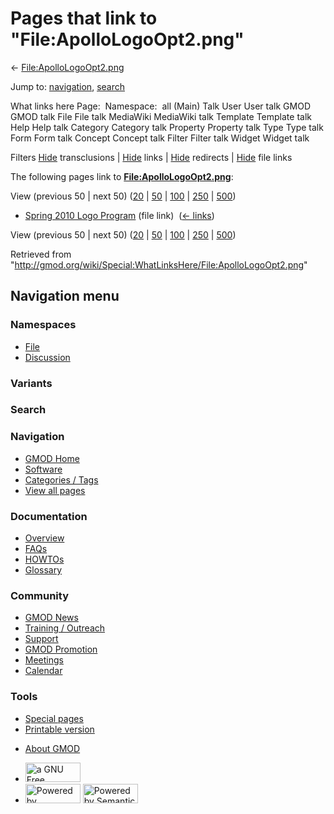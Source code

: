 <div id="mw-page-base" class="noprint">

</div>

<div id="mw-head-base" class="noprint">

</div>

<div id="content" class="mw-body" role="main">

<span id="top"></span>

<div id="mw-js-message" style="display:none;">

</div>



# <span dir="auto">Pages that link to "File:ApolloLogoOpt2.png"</span>

<div id="bodyContent">

<div id="contentSub">

←
[File:ApolloLogoOpt2.png](/wiki/File:ApolloLogoOpt2.png "File:ApolloLogoOpt2.png")

</div>

<div id="jump-to-nav" class="mw-jump">

Jump to: [navigation](#mw-navigation), [search](#p-search)

</div>

<div id="mw-content-text">

What links here Page:  Namespace:  all (Main) Talk User User talk GMOD
GMOD talk File File talk MediaWiki MediaWiki talk Template Template talk
Help Help talk Category Category talk Property Property talk Type Type
talk Form Form talk Concept Concept talk Filter Filter talk Widget
Widget talk

Filters
[Hide](/mediawiki/index.php?title=Special:WhatLinksHere/File:ApolloLogoOpt2.png&hidetrans=1 "Special:WhatLinksHere/File:ApolloLogoOpt2.png")
transclusions \|
[Hide](/mediawiki/index.php?title=Special:WhatLinksHere/File:ApolloLogoOpt2.png&hidelinks=1 "Special:WhatLinksHere/File:ApolloLogoOpt2.png")
links \|
[Hide](/mediawiki/index.php?title=Special:WhatLinksHere/File:ApolloLogoOpt2.png&hideredirs=1 "Special:WhatLinksHere/File:ApolloLogoOpt2.png")
redirects \|
[Hide](/mediawiki/index.php?title=Special:WhatLinksHere/File:ApolloLogoOpt2.png&hideimages=1 "Special:WhatLinksHere/File:ApolloLogoOpt2.png")
file links

The following pages link to
**[File:ApolloLogoOpt2.png](/wiki/File:ApolloLogoOpt2.png "File:ApolloLogoOpt2.png")**:

View (previous 50 \| next 50)
([20](/mediawiki/index.php?title=Special:WhatLinksHere/File:ApolloLogoOpt2.png&limit=20 "Special:WhatLinksHere/File:ApolloLogoOpt2.png")
\|
[50](/mediawiki/index.php?title=Special:WhatLinksHere/File:ApolloLogoOpt2.png&limit=50 "Special:WhatLinksHere/File:ApolloLogoOpt2.png")
\|
[100](/mediawiki/index.php?title=Special:WhatLinksHere/File:ApolloLogoOpt2.png&limit=100 "Special:WhatLinksHere/File:ApolloLogoOpt2.png")
\|
[250](/mediawiki/index.php?title=Special:WhatLinksHere/File:ApolloLogoOpt2.png&limit=250 "Special:WhatLinksHere/File:ApolloLogoOpt2.png")
\|
[500](/mediawiki/index.php?title=Special:WhatLinksHere/File:ApolloLogoOpt2.png&limit=500 "Special:WhatLinksHere/File:ApolloLogoOpt2.png"))

- [Spring 2010 Logo
  Program](/wiki/Spring_2010_Logo_Program "Spring 2010 Logo Program")
  (file link) ‎ <span class="mw-whatlinkshere-tools">([←
  links](/mediawiki/index.php?title=Special:WhatLinksHere&target=Spring+2010+Logo+Program "Special:WhatLinksHere"))</span>

View (previous 50 \| next 50)
([20](/mediawiki/index.php?title=Special:WhatLinksHere/File:ApolloLogoOpt2.png&limit=20 "Special:WhatLinksHere/File:ApolloLogoOpt2.png")
\|
[50](/mediawiki/index.php?title=Special:WhatLinksHere/File:ApolloLogoOpt2.png&limit=50 "Special:WhatLinksHere/File:ApolloLogoOpt2.png")
\|
[100](/mediawiki/index.php?title=Special:WhatLinksHere/File:ApolloLogoOpt2.png&limit=100 "Special:WhatLinksHere/File:ApolloLogoOpt2.png")
\|
[250](/mediawiki/index.php?title=Special:WhatLinksHere/File:ApolloLogoOpt2.png&limit=250 "Special:WhatLinksHere/File:ApolloLogoOpt2.png")
\|
[500](/mediawiki/index.php?title=Special:WhatLinksHere/File:ApolloLogoOpt2.png&limit=500 "Special:WhatLinksHere/File:ApolloLogoOpt2.png"))

</div>

<div class="printfooter">

Retrieved from
"<http://gmod.org/wiki/Special:WhatLinksHere/File:ApolloLogoOpt2.png>"

</div>

<div id="catlinks" class="catlinks catlinks-allhidden">

</div>

<div class="visualClear">

</div>

</div>

</div>

<div id="mw-navigation">

## Navigation menu

<div id="mw-head">



<div id="left-navigation">

<div id="p-namespaces" class="vectorTabs" role="navigation"
aria-labelledby="p-namespaces-label">

### Namespaces

- <span id="ca-nstab-image"><a href="/wiki/File:ApolloLogoOpt2.png" accesskey="c"
  title="View the file page [c]">File</a></span>
- <span id="ca-talk"><a
  href="/mediawiki/index.php?title=File_talk:ApolloLogoOpt2.png&amp;action=edit&amp;redlink=1"
  accesskey="t"
  title="Discussion about the content page [t]">Discussion</a></span>

</div>

<div id="p-variants" class="vectorMenu emptyPortlet" role="navigation"
aria-labelledby="p-variants-label">

### 

### Variants[](#)

<div class="menu">

</div>

</div>

</div>

<div id="right-navigation">





</div>

<div id="p-search" role="search">

### Search

<div id="simpleSearch">

</div>

</div>

</div>

</div>

<div id="mw-panel">

<div id="p-logo" role="banner">

<a href="/wiki/Main_Page"
style="background-image: url(http://gmod.org/images/GMOD-cogs.png);"
title="Visit the main page"></a>

</div>

<div id="p-Navigation" class="portal" role="navigation"
aria-labelledby="p-Navigation-label">

### Navigation

<div class="body">

- <span id="n-GMOD-Home">[GMOD Home](/wiki/Main_Page)</span>
- <span id="n-Software">[Software](/wiki/GMOD_Components)</span>
- <span id="n-Categories-.2F-Tags">[Categories /
  Tags](/wiki/Categories)</span>
- <span id="n-View-all-pages">[View all
  pages](/wiki/Special:AllPages)</span>

</div>

</div>

<div id="p-Documentation" class="portal" role="navigation"
aria-labelledby="p-Documentation-label">

### Documentation

<div class="body">

- <span id="n-Overview">[Overview](/wiki/Overview)</span>
- <span id="n-FAQs">[FAQs](/wiki/Category:FAQ)</span>
- <span id="n-HOWTOs">[HOWTOs](/wiki/Category:HOWTO)</span>
- <span id="n-Glossary">[Glossary](/wiki/Glossary)</span>

</div>

</div>

<div id="p-Community" class="portal" role="navigation"
aria-labelledby="p-Community-label">

### Community

<div class="body">

- <span id="n-GMOD-News">[GMOD News](/wiki/GMOD_News)</span>
- <span id="n-Training-.2F-Outreach">[Training /
  Outreach](/wiki/Training_and_Outreach)</span>
- <span id="n-Support">[Support](/wiki/Support)</span>
- <span id="n-GMOD-Promotion">[GMOD
  Promotion](/wiki/GMOD_Promotion)</span>
- <span id="n-Meetings">[Meetings](/wiki/Meetings)</span>
- <span id="n-Calendar">[Calendar](/wiki/Calendar)</span>

</div>

</div>

<div id="p-tb" class="portal" role="navigation"
aria-labelledby="p-tb-label">

### Tools

<div class="body">

- <span id="t-specialpages"><a href="/wiki/Special:SpecialPages" accesskey="q"
  title="A list of all special pages [q]">Special pages</a></span>
- <span id="t-print"><a
  href="/mediawiki/index.php?title=Special:WhatLinksHere/File:ApolloLogoOpt2.png&amp;printable=yes"
  rel="alternate" accesskey="p"
  title="Printable version of this page [p]">Printable version</a></span>

</div>

</div>

</div>

</div>

<div id="footer" role="contentinfo">

- <span id="footer-places-about">[About
  GMOD](/wiki/GMOD:About "GMOD:About")</span>

<!-- -->

- <span id="footer-copyrightico">[<img src="http://www.gnu.org/graphics/gfdl-logo-small.png" width="88"
  height="31" alt="a GNU Free Documentation License" />](http://www.gnu.org/licenses/fdl-1.3.html)</span>
- <span id="footer-poweredbyico">[<img src="/mediawiki/skins/common/images/poweredby_mediawiki_88x31.png"
  width="88" height="31" alt="Powered by MediaWiki" />](//www.mediawiki.org/)
  [<img
  src="/mediawiki/extensions/SemanticMediaWiki/includes/../resources/images/smw_button.png"
  width="88" height="31" alt="Powered by Semantic MediaWiki" />](https://www.semantic-mediawiki.org/wiki/Semantic_MediaWiki)</span>

<div style="clear:both">

</div>

</div>
